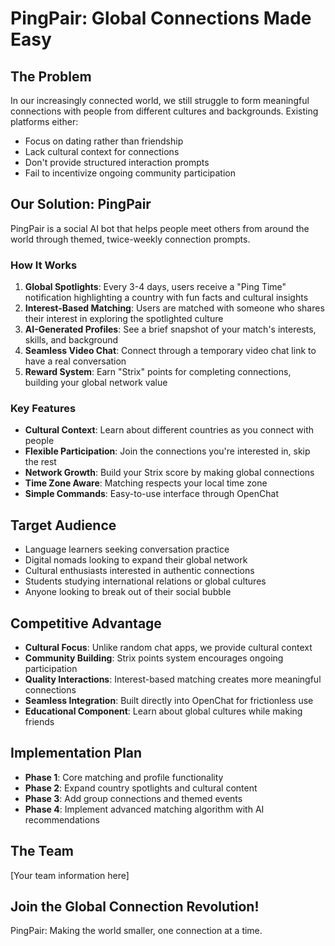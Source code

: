 # PingPair: Global Connections Made Easy

## The Problem

In our increasingly connected world, we still struggle to form meaningful connections with people from different cultures and backgrounds. Existing platforms either:
- Focus on dating rather than friendship
- Lack cultural context for connections
- Don't provide structured interaction prompts
- Fail to incentivize ongoing community participation

## Our Solution: PingPair

PingPair is a social AI bot that helps people meet others from around the world through themed, twice-weekly connection prompts.

### How It Works

1. **Global Spotlights**: Every 3-4 days, users receive a "Ping Time" notification highlighting a country with fun facts and cultural insights
2. **Interest-Based Matching**: Users are matched with someone who shares their interest in exploring the spotlighted culture
3. **AI-Generated Profiles**: See a brief snapshot of your match's interests, skills, and background
4. **Seamless Video Chat**: Connect through a temporary video chat link to have a real conversation
5. **Reward System**: Earn "Strix" points for completing connections, building your global network value

### Key Features

- **Cultural Context**: Learn about different countries as you connect with people
- **Flexible Participation**: Join the connections you're interested in, skip the rest
- **Network Growth**: Build your Strix score by making global connections
- **Time Zone Aware**: Matching respects your local time zone
- **Simple Commands**: Easy-to-use interface through OpenChat

## Target Audience

- Language learners seeking conversation practice
- Digital nomads looking to expand their global network
- Cultural enthusiasts interested in authentic connections
- Students studying international relations or global cultures
- Anyone looking to break out of their social bubble

## Competitive Advantage

- **Cultural Focus**: Unlike random chat apps, we provide cultural context
- **Community Building**: Strix points system encourages ongoing participation
- **Quality Interactions**: Interest-based matching creates more meaningful connections
- **Seamless Integration**: Built directly into OpenChat for frictionless use
- **Educational Component**: Learn about global cultures while making friends

## Implementation Plan

- **Phase 1**: Core matching and profile functionality
- **Phase 2**: Expand country spotlights and cultural content
- **Phase 3**: Add group connections and themed events
- **Phase 4**: Implement advanced matching algorithm with AI recommendations

## The Team

[Your team information here]

## Join the Global Connection Revolution!

PingPair: Making the world smaller, one connection at a time. 